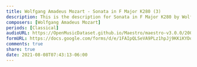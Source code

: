 ```yaml
---
title: Wolfgang Amadeus Mozart - Sonata in F Major K280 (3)
description: This is the description for Sonata in F Major K280 by Wolfgang Amadeus Mozart
composers: [Wolfgang Amadeus Mozart]
periods: [Classical]
audioURL: https://OpenMusicDataset.github.io/Maestro/maestro-v3.0.0/2004/MIDI-Unprocessed_XP_14_R1_2004_04_ORIG_MID--AUDIO_14_R1_2004_06_Track06_wav.midi
formURL: https://docs.google.com/forms/d/e/1FAIpQLSeVA9PLz1hpJj9KKiKYDorBOmoS3rp4K8P_LAwFXRHpVG2UOA/viewform
comments: true
share: true
date: 2021-08-08T07:43:13-06:00
---
```

